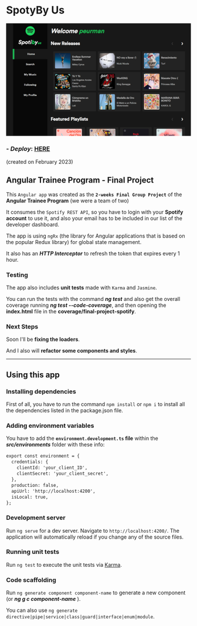 # SpotyBy Us

![main cover](/mainCover.png)

### - _Deploy_: **<a target="_blank" href="https://final-project-spotify-applaudo.vercel.app/">HERE</a>**

(created on February 2023)

## Angular Trainee Program - Final Project

This `Angular app` was created as the **`2-weeks Final Group Project`** of the **Angular Trainee Program** (we were a team of two)

It consumes the `Spotify REST API`, so you have to login with your **Spotify account** to use it, and also your email has to be included in our list of the developer dashboard.

The app is using `ngRx` (the library for Angular applications that is based on the popular Redux library) for global state management.

It also has an **_HTTP Interceptor_** to refresh the token that expires every 1 hour.

### Testing

The app also includes **unit tests** made with `Karma` and `Jasmine`.

You can run the tests with the command **_ng test_** and also get the overall coverage running **_ng test --code-coverage_**, and then opening the **index.html** file in the **coverage/final-project-spotify**.

### Next Steps

Soon I'll be **fixing the loaders**.

And I also will **refactor some components and styles**.

---

## Using this app

### Installing dependencies

First of all, you have to run the command `npm install` or `npm i` to install all the dependencies listed in the package.json file.

### Adding environment variables

You have to add the **`environment.development.ts` file** within the **_src/environments_** folder with these info:

    export const environment = {
      credentials: {
        clientId: 'your_client_ID',
        clientSecret: 'your_client_secret',
      },
      production: false,
      apiUrl: 'http://localhost:4200',
      isLocal: true,
    };

### Development server

Run `ng serve` for a dev server. Navigate to `http://localhost:4200/`. The application will automatically reload if you change any of the source files.

### Running unit tests

Run `ng test` to execute the unit tests via [Karma](https://karma-runner.github.io).

### Code scaffolding

Run `ng generate component component-name` to generate a new component (or **_ng g c component-name_** ).

You can also use `ng generate directive|pipe|service|class|guard|interface|enum|module`.
